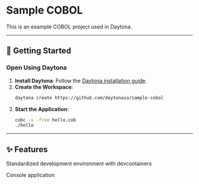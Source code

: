 # Sample COBOL

This is an example COBOL project used in Daytona.

---

## 🚀 Getting Started  

### Open Using Daytona  

1. **Install Daytona**: Follow the [Daytona installation guide](https://www.daytona.io/docs/installation/installation/).  
2. **Create the Workspace**:  
   ```bash  
   daytona create https://github.com/daytonaio/sample-cobol
   ```
3. **Start the Application**:  
   ```bash  
   cobc -x -free hello.cob
   ./hello
   ```  

---

## ✨ Features  

Standardized development environment with devcontainers

Console application
